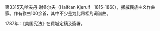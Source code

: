 第3315天,哈夫丹·谢鲁尔夫（Halfdan Kjerulf，1815-1868），挪威民族主义作曲家。作有歌曲100余首，其中不少是为比昂松的词谱曲。

1787年：《美国宪法》在費城定稿及簽署。